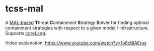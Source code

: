 # tcss-mal
A [MAL-based](https://github.com/mal-lang) **T**hreat **C**ontainment **S**trategy **S**olver for finding optimal containment strategies with respect to a given model / infrastructure. Supports [coreLang](https://github.com/mal-lang/coreLang).

Video explanation: https://www.youtube.com/watch?v=1o8cBlAErus
